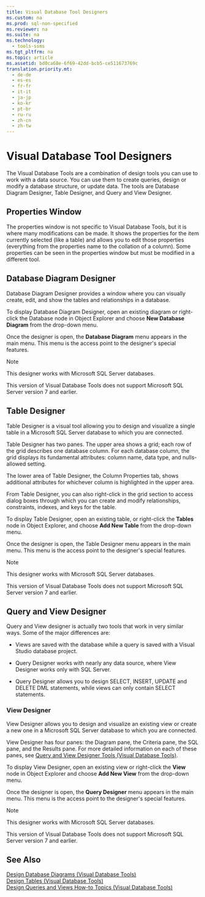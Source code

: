 ```yaml
---
title: Visual Database Tool Designers
ms.custom: na
ms.prod: sql-non-specified
ms.reviewer: na
ms.suite: na
ms.technology: 
  - tools-ssms
ms.tgt_pltfrm: na
ms.topic: article
ms.assetid: bd0ca68e-6f69-42dd-bcb5-ce511673769c
translation.priority.mt: 
  - de-de
  - es-es
  - fr-fr
  - it-it
  - ja-jp
  - ko-kr
  - pt-br
  - ru-ru
  - zh-cn
  - zh-tw
---
```

# Visual Database Tool Designers
The Visual Database Tools are a combination of design tools you can use to work with a data source. You can use them to create queries, design or modify a database structure, or update data. The tools are Database Diagram Designer, Table Designer, and Query and View Designer.  
  
## Properties Window  
The properties window is not specific to Visual Database Tools, but it is where many modifications can be made. It shows the properties for the item currently selected (like a table) and allows you to edit those properties (everything from the properties name to the collation of a column). Some properties can be seen in the properties window but must be modified in a different tool.  
  
## Database Diagram Designer  
Database Diagram Designer provides a window where you can visually create, edit, and show the tables and relationships in a database.  
  
To display Database Diagram Designer, open an existing diagram or right\-click the Database node in Object Explorer and choose **New Database Diagram** from the drop\-down menu.  
  
Once the designer is open, the **Database Diagram** menu appears in the main menu. This menu is the access point to the designer's special features.  
  
> [!NOTE]  
> This designer works with Microsoft SQL Server databases.  
>   
> This version of Visual Database Tools does not support Microsoft SQL Server version 7 and earlier.  
  
## Table Designer  
Table Designer is a visual tool allowing you to design and visualize a single table in a Microsoft SQL Server database to which you are connected.  
  
Table Designer has two panes. The upper area shows a grid; each row of the grid describes one database column. For each database column, the grid displays its fundamental attributes: column name, data type, and nulls\-allowed setting.  
  
The lower area of Table Designer, the Column Properties tab, shows additional attributes for whichever column is highlighted in the upper area.  
  
From Table Designer, you can also right\-click in the grid section to access dialog boxes through which you can create and modify relationships, constraints, indexes, and keys for the table.  
  
To display Table Designer, open an existing table, or right\-click the **Tables** node in Object Explorer, and choose **Add New Table** from the drop\-down menu.  
  
Once the designer is open, the Table Designer menu appears in the main menu. This menu is the access point to the designer's special features.  
  
> [!NOTE]  
> This designer works with Microsoft SQL Server databases.  
>   
> This version of Visual Database Tools does not support Microsoft SQL Server version 7 and earlier.  
  
## Query and View Designer  
Query and View designer is actually two tools that work in very similar ways. Some of the major differences are:  
  
-   Views are saved with the database while a query is saved with a Visual Studio database project.  
  
-   Query Designer works with nearly any data source, where View Designer works only with SQL Server.  
  
-   Query Designer allows you to design SELECT, INSERT, UPDATE and DELETE DML statements, while views can only contain SELECT statements.  
  
### View Designer  
View Designer allows you to design and visualize an existing view or create a new one in a Microsoft SQL Server database to which you are connected.  
  
View Designer has four panes: the Diagram pane, the Criteria pane, the SQL pane, and the Results pane. For more detailed information on each of these panes, see [Query and View Designer Tools &#40;Visual Database Tools&#41;](../content/Query-and-View-Designer-Tools--Visual-Database-Tools-.md).  
  
To display View Designer, open an existing view or right\-click the **View** node in Object Explorer and choose **Add New View** from the drop\-down menu.  
  
Once the designer is open, the **Query Designer** menu appears in the main menu. This menu is the access point to the designer's special features.  
  
> [!NOTE]  
> This designer works with Microsoft SQL Server databases.  
>   
> This version of Visual Database Tools does not support Microsoft SQL Server version 7 and earlier.  
  
## See Also  
[Design Database Diagrams &#40;Visual Database Tools&#41;](../content/Design-Database-Diagrams--Visual-Database-Tools-.md)  
[Design Tables &#40;Visual Database Tools&#41;](../content/Design-Tables--Visual-Database-Tools-.md)  
[Design Queries and Views How-to Topics &#40;Visual Database Tools&#41;](../content/Design-Queries-and-Views-How-to-Topics--Visual-Database-Tools-.md)  
  
